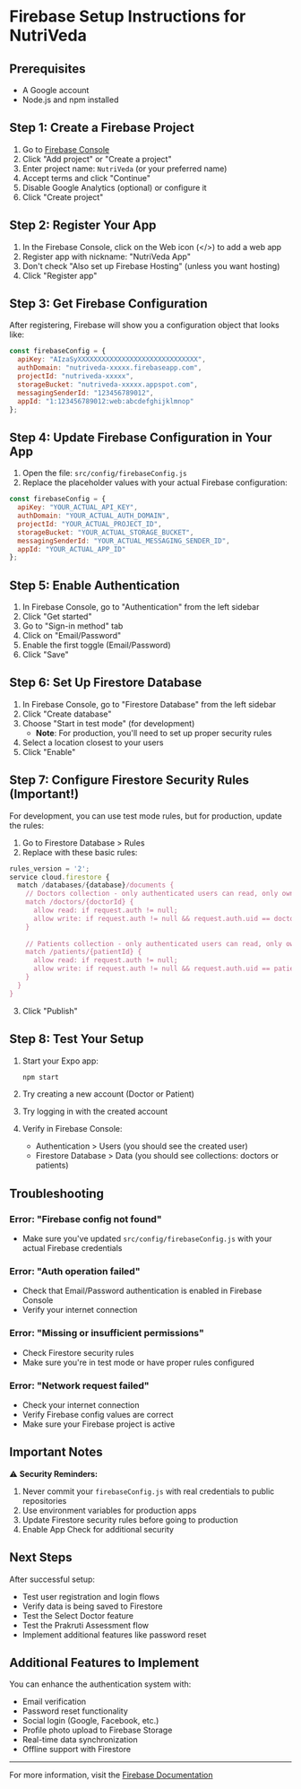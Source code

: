# Firebase Setup Instructions for NutriVeda

## Prerequisites
- A Google account
- Node.js and npm installed

## Step 1: Create a Firebase Project

1. Go to [Firebase Console](https://console.firebase.google.com/)
2. Click "Add project" or "Create a project"
3. Enter project name: `NutriVeda` (or your preferred name)
4. Accept terms and click "Continue"
5. Disable Google Analytics (optional) or configure it
6. Click "Create project"

## Step 2: Register Your App

1. In the Firebase Console, click on the Web icon (</>) to add a web app
2. Register app with nickname: "NutriVeda App"
3. Don't check "Also set up Firebase Hosting" (unless you want hosting)
4. Click "Register app"

## Step 3: Get Firebase Configuration

After registering, Firebase will show you a configuration object that looks like:

```javascript
const firebaseConfig = {
  apiKey: "AIzaSyXXXXXXXXXXXXXXXXXXXXXXXXXXXXXX",
  authDomain: "nutriveda-xxxxx.firebaseapp.com",
  projectId: "nutriveda-xxxxx",
  storageBucket: "nutriveda-xxxxx.appspot.com",
  messagingSenderId: "123456789012",
  appId: "1:123456789012:web:abcdefghijklmnop"
};
```

## Step 4: Update Firebase Configuration in Your App

1. Open the file: `src/config/firebaseConfig.js`
2. Replace the placeholder values with your actual Firebase configuration:

```javascript
const firebaseConfig = {
  apiKey: "YOUR_ACTUAL_API_KEY",
  authDomain: "YOUR_ACTUAL_AUTH_DOMAIN",
  projectId: "YOUR_ACTUAL_PROJECT_ID",
  storageBucket: "YOUR_ACTUAL_STORAGE_BUCKET",
  messagingSenderId: "YOUR_ACTUAL_MESSAGING_SENDER_ID",
  appId: "YOUR_ACTUAL_APP_ID"
};
```

## Step 5: Enable Authentication

1. In Firebase Console, go to "Authentication" from the left sidebar
2. Click "Get started"
3. Go to "Sign-in method" tab
4. Click on "Email/Password"
5. Enable the first toggle (Email/Password)
6. Click "Save"

## Step 6: Set Up Firestore Database

1. In Firebase Console, go to "Firestore Database" from the left sidebar
2. Click "Create database"
3. Choose "Start in test mode" (for development)
   - **Note**: For production, you'll need to set up proper security rules
4. Select a location closest to your users
5. Click "Enable"

## Step 7: Configure Firestore Security Rules (Important!)

For development, you can use test mode rules, but for production, update the rules:

1. Go to Firestore Database > Rules
2. Replace with these basic rules:

```javascript
rules_version = '2';
service cloud.firestore {
  match /databases/{database}/documents {
    // Doctors collection - only authenticated users can read, only owner can write
    match /doctors/{doctorId} {
      allow read: if request.auth != null;
      allow write: if request.auth != null && request.auth.uid == doctorId;
    }
    
    // Patients collection - only authenticated users can read, only owner can write
    match /patients/{patientId} {
      allow read: if request.auth != null;
      allow write: if request.auth != null && request.auth.uid == patientId;
    }
  }
}
```

3. Click "Publish"

## Step 8: Test Your Setup

1. Start your Expo app:
   ```bash
   npm start
   ```

2. Try creating a new account (Doctor or Patient)
3. Try logging in with the created account
4. Verify in Firebase Console:
   - Authentication > Users (you should see the created user)
   - Firestore Database > Data (you should see collections: doctors or patients)

## Troubleshooting

### Error: "Firebase config not found"
- Make sure you've updated `src/config/firebaseConfig.js` with your actual Firebase credentials

### Error: "Auth operation failed"
- Check that Email/Password authentication is enabled in Firebase Console
- Verify your internet connection

### Error: "Missing or insufficient permissions"
- Check Firestore security rules
- Make sure you're in test mode or have proper rules configured

### Error: "Network request failed"
- Check your internet connection
- Verify Firebase config values are correct
- Make sure your Firebase project is active

## Important Notes

⚠️ **Security Reminders:**
1. Never commit your `firebaseConfig.js` with real credentials to public repositories
2. Use environment variables for production apps
3. Update Firestore security rules before going to production
4. Enable App Check for additional security

## Next Steps

After successful setup:
- Test user registration and login flows
- Verify data is being saved to Firestore
- Test the Select Doctor feature
- Test the Prakruti Assessment flow
- Implement additional features like password reset

## Additional Features to Implement

You can enhance the authentication system with:
- Email verification
- Password reset functionality
- Social login (Google, Facebook, etc.)
- Profile photo upload to Firebase Storage
- Real-time data synchronization
- Offline support with Firestore

---

For more information, visit the [Firebase Documentation](https://firebase.google.com/docs)

